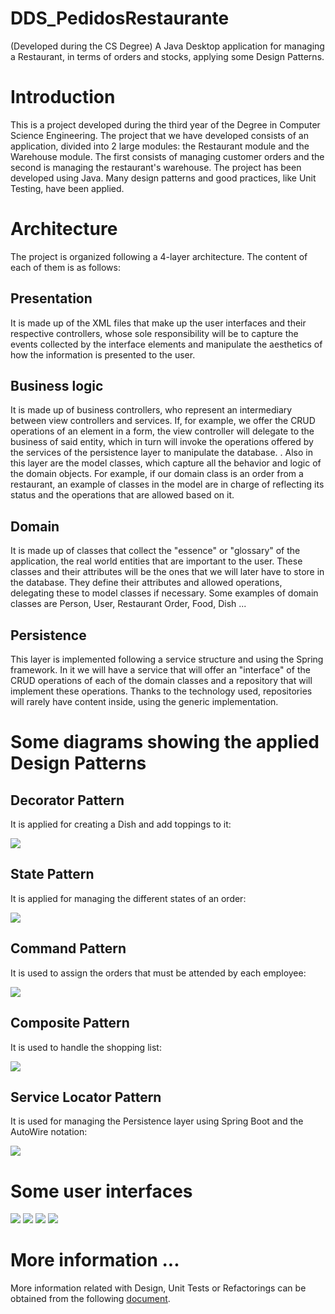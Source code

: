 # DDS_PedidosRestaurante
(Developed during the CS Degree) A Java Desktop application for managing a Restaurant, in terms of orders and stocks, applying some Design Patterns.

# Introduction 
This is a project developed during the third year of the Degree in Computer Science Engineering. The project that we have developed consists of an application, divided into 2 large modules: the Restaurant module and the Warehouse module. The first consists of managing customer orders and the second is managing the restaurant's warehouse. The project has been developed using Java. Many design patterns and good practices, like Unit Testing, have been applied.

# Architecture
The project is organized following a 4-layer architecture. The content of each of them is as follows:

## Presentation
It is made up of the XML files that make up the user interfaces and their respective controllers, whose sole responsibility will be to capture the events collected by the interface elements and manipulate the aesthetics of how the information is presented to the user.

## Business logic
It is made up of business controllers, who represent an intermediary between view controllers and services. If, for example, we offer the CRUD operations of an element in a form, the view controller will delegate to the business of said entity, which in turn will invoke the operations offered by the services of the persistence layer to manipulate the database. .
Also in this layer are the model classes, which capture all the behavior and logic of the domain objects. For example, if our domain class is an order from a restaurant, an example of classes in the model are in charge of reflecting its status and the operations that are allowed based on it.

## Domain
It is made up of classes that collect the "essence" or "glossary" of the application, the real world entities that are important to the user. These classes and their attributes will be the ones that we will later have to store in the database. They define their attributes and allowed operations, delegating these to model classes if necessary. Some examples of domain classes are Person, User, Restaurant Order, Food, Dish ...

## Persistence
This layer is implemented following a service structure and using the Spring framework. In it we will have a service that will offer an "interface" of the CRUD operations of each of the domain classes and a repository that will implement these operations. Thanks to the technology used, repositories will rarely have content inside, using the generic implementation.

# Some diagrams showing the applied Design Patterns

## Decorator Pattern
It is applied for creating a Dish and add toppings to it:

![](docs/models/restaurante/decorator_pattern.png)


## State Pattern
It is applied for managing the different states of an order:

![](docs/models/restaurante/state_pattern.png)

## Command Pattern
It is used to assign the orders that must be attended by each employee:

![](docs/models/restaurante/command_pattern.png)

## Composite Pattern
It is used to handle the shopping list:

![](docs/models/almacen/UMLListaCompra.png)

## Service Locator Pattern
It is used for managing the Persistence layer using Spring Boot and the AutoWire notation:

![](docs/models/Modelo_Patrón_Service.png)

# Some user interfaces

![](docs/ui/orders.png)
![](docs/ui/new_order.png)
![](docs/ui/products.png)
![](docs/ui/shopping_list.png)

# More information ...
More information related with Design, Unit Tests or Refactorings can be obtained from the following [document](docs/MemoryProject.pdf).